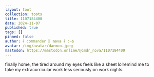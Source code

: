 ```yaml
---
layout: toot
collection: toots
title: 1107184400
date: 2024-11-07
published: true
tags: []
pinned: false
author: ⸸ commander ░ nova ⸸ :~$
avatar: /img/avatar/daemon.jpeg
mastodon: https://mastodon.online/@cmdr_nova/1107184400
---
```


finally home, the tired around my eyes feels like a sheet lolremind me to take my extracurricular work less seriously on work nights
